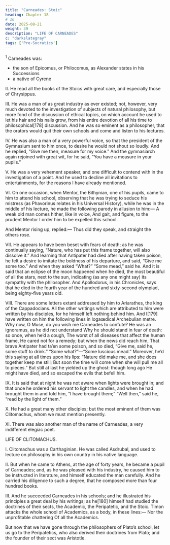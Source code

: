 ```yaml
---
title: "Carneades: Stoic"
heading: Chapter 18
# 16
date: 2025-08-21
weight: 39
description: "LIFE OF CARNEADES"
c: "darkslategray"
tags: ['Pre-Socratics']
---
```



<sup>1</sup> Carneades was:
- the son of Epicomus, or Philocomus, as Alexander states in his Successions
- a native of Cyrene

II. He read all the books of the Stoics with great care, and especially those of Chrysippus.

 <!-- and then he wrote replies to them, but did it at the same time with such modesty that he used to say, “If Chrysippus had not lived, I should never have existed.” -->

III. He was a man of as great industry as ever existed; not, however, very much devoted to the investigation of subjects of natural philosophy, but more fond of the discussion of ethical topics, on which account he used to let his hair and his nails grow, from his entire devotion of all his time to philosophical[178] discussion. And he was so eminent as a philosopher, that the orators would quit their own schools and come and listen to his lectures.

IV. He was also a man of a very powerful voice, so that the president of the Gymnasium sent to him once, to desire he would not shout so loudly. And he replied, “Give me then, measure for my voice.” And the gymnasiarch again rejoined with great wit, for he said, “You have a measure in your pupils.”

V. He was a very vehement speaker, and one difficult to contend with in the investigation of a point. And he used to decline all invitations to entertainments, for the reasons I have already mentioned.

VI. On one occasion, when Mentor, the Bithynian, one of his pupils, came to him to attend his school, observing that he was trying to seduce his mistress (as Phavorinus relates in his Universal History), while he was in the middle of his lecture, he made the following parody in allusion to him:—
A weak old man comes hither, like in voice,
And gait, and figure, to the prudent Mentor
I order him to be expelled this school.

And Mentor rising up, replied:—
Thus did they speak, and straight the others rose.

VII. He appears to have been beset with fears of death; as he was continually saying, “Nature, who has put this frame together, will also dissolve it.” And learning that Antipater had died after having taken poison, he felt a desire to imitate the boldness of his departure, and said, “Give me some too.” And when they asked “What?” “Some mead,” said he. And it is said that an eclipse of the moon happened when he died, the most beautiful of all the stars, next to the sun, indicating (as any one might say) its sympathy with the philosopher. And Apollodorus, in his Chronicles, says that he died in the fourth year of the hundred and sixty-second olympiad, being eighty-five years old.

VIII. There are some letters extant addressed by him to Ariarathes, the king of the Cappadocians. All the other writings which are attributed to him were written by his disciples, for he himself left nothing behind him. And I[179] have written on him the following lines in logaœdical Archebulian metre.
Why now, O Muse, do you wish me Carneades to confute?
He was an ignoramus, as he did not understand
Why he should stand in fear of death: so once, when he’d a cough,
The worst of all diseases that affect the human frame,
He cared not for a remedy; but when the news did reach him,
That brave Antipater had ta’en some poison, and so died,
“Give me, said he, some stuff to drink.” “Some what?”—“Some luscious mead.”
Moreover, he’d this saying at all times upon his lips:
“Nature did make me, and she does together keep me still;
But soon the time will come when she will pull me all to pieces.”
But still at last he yielded up the ghost: though long ago
He might have died, and so escaped the evils that befell him.

IX. It is said that at night he was not aware when lights were brought in; and that once he ordered his servant to light the candles, and when he had brought them in and told him, “I have brought them;” “Well then,” said he, “read by the light of them.”

X. He had a great many other disciples; but the most eminent of them was Clitomachus, whom we must mention presently.

XI. There was also another man of the name of Carneades, a very indifferent elegiac poet.

LIFE OF CLITOMACHUS.

I. Clitomachus was a Carthaginian. He was called Asdrubal, and used to lecture on philosophy in his own country in his native language.

II. But when he came to Athens, at the age of forty years, he became a pupil of Carneades; and, as he was pleased with his industry, he caused him to be instructed in literature, and himself educated the man carefully. And he carried his diligence to such a degree, that he composed more than four hundred books.

III. And he succeeded Carneades in his schools; and he illustrated his principles a great deal by his writings; as he[180] himself had studied the doctrines of their sects, the Academic, the Peripatetic, and the Stoic. Timon attacks the whole school of Academics, as a body, in these lines:—
Nor the unprofitable chattering
Of all the Academics.

But now that we have gone through the philosophers of Plato’s school, let us go to the Peripatetics, who also derived their doctrines from Plato; and the founder of their sect was Aristotle.


